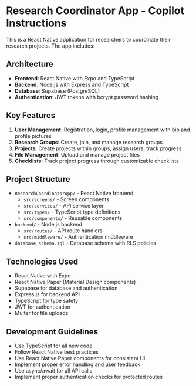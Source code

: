 <!-- Use this file to provide workspace-specific custom instructions to Copilot. For more details, visit https://code.visualstudio.com/docs/copilot/copilot-customization#_use-a-githubcopilotinstructionsmd-file -->

# Research Coordinator App - Copilot Instructions

This is a React Native application for researchers to coordinate their research projects. The app includes:

## Architecture
- **Frontend**: React Native with Expo and TypeScript
- **Backend**: Node.js with Express and TypeScript
- **Database**: Supabase (PostgreSQL)
- **Authentication**: JWT tokens with bcrypt password hashing

## Key Features
1. **User Management**: Registration, login, profile management with bio and profile pictures
2. **Research Groups**: Create, join, and manage research groups
3. **Projects**: Create projects within groups, assign users, track progress
4. **File Management**: Upload and manage project files
5. **Checklists**: Track project progress through customizable checklists

## Project Structure
- `ResearchCoordinatorApp/` - React Native frontend
  - `src/screens/` - Screen components
  - `src/services/` - API service layer
  - `src/types/` - TypeScript type definitions
  - `src/components/` - Reusable components
- `backend/` - Node.js backend
  - `src/routes/` - API route handlers
  - `src/middleware/` - Authentication middleware
- `database_schema.sql` - Database schema with RLS policies

## Technologies Used
- React Native with Expo
- React Native Paper (Material Design components)
- Supabase for database and authentication
- Express.js for backend API
- TypeScript for type safety
- JWT for authentication
- Multer for file uploads

## Development Guidelines
- Use TypeScript for all new code
- Follow React Native best practices
- Use React Native Paper components for consistent UI
- Implement proper error handling and user feedback
- Use async/await for all API calls
- Implement proper authentication checks for protected routes
